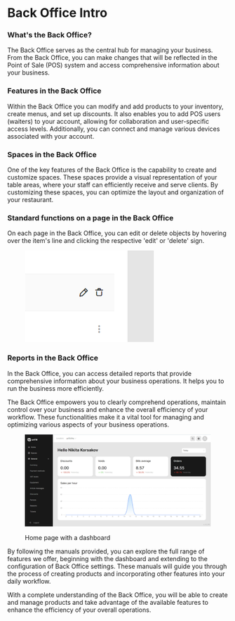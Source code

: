 # Back Office Intro

### What's the Back Office?

The Back Office serves as the central hub for managing your business. From the Back Office, you can make changes that will be reflected in the Point of Sale (POS) system and access comprehensive information about your business.

### Features in the Back Office

Within the Back Office you can modify and add products to your inventory, create menus, and set up discounts. It also enables you to add POS users (waiters) to your account, allowing for collaboration and user-specific access levels. Additionally, you can connect and manage various devices associated with your account.

### Spaces in the Back Office

One of the key features of the Back Office is the capability to create and customize spaces. These spaces provide a visual representation of your table areas, where your staff can efficiently receive and serve clients. By customizing these spaces, you can optimize the layout and organization of your restaurant.

### Standard functions on a page in the Back Office

On each page in the Back Office, you can edit or delete objects by hovering over the item's line and clicking the respective 'edit' or 'delete' sign.

<figure><img src=".gitbook/assets/Screenshot (18).png" alt=""><figcaption></figcaption></figure>

### Reports in the Back Office

In the Back Office, you can access detailed reports that provide comprehensive information about your business operations. It helps you to run the business more efficiently.

The Back Office empowers you to clearly comprehend operations, maintain control over your business and enhance the overall efficiency of your workflow. These functionalities make it a vital tool for managing and optimizing various aspects of your business operations.&#x20;

<figure><img src=".gitbook/assets/homepage.jpg" alt=""><figcaption><p>Home page with a dashboard</p></figcaption></figure>

By following the manuals provided, you can explore the full range of features we offer, beginning with the dashboard and extending to the configuration of Back Office settings. These manuals will guide you through the process of creating products and incorporating other features into your daily workflow.

With a complete understanding of the Back Office, you will be able to create and manage products and take advantage of the available features to enhance the efficiency of your overall operations.
